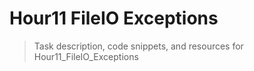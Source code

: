 # Hour11 FileIO Exceptions

> Task description, code snippets, and resources for Hour11_FileIO_Exceptions
